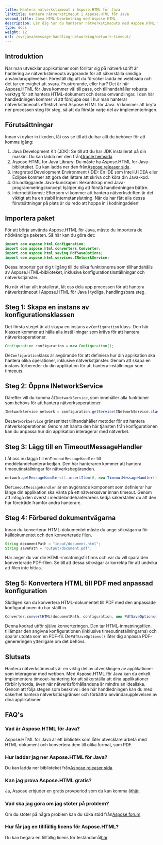 ```yaml
---
title: Hantera nätverkstimeout i Aspose.HTML för Java
linktitle: Hantera nätverkstimeout i Aspose.HTML för Java
second_title: Java HTML-bearbetning med Aspose.HTML
description: Lär dig hur du hanterar nätverkstimeouts med Aspose.HTML för Java i den här omfattande guiden. Säkerställ smidiga användarupplevelser med effektiv timeout-hantering.
type: docs
weight: 12
url: /sv/java/message-handling-networking/network-timeout/
---
```

## Introduktion
När man utvecklar applikationer som förlitar sig på nätverksdrift är hantering av nätverkstimeouts avgörande för att säkerställa smidiga användarupplevelser. Föreställ dig att du försöker ladda en webbsida och det tar en evighet att svara. Frustrerande, eller hur? Det är här Aspose.HTML för Java kommer väl till pass, och tillhandahåller robusta verktyg för att hantera HTML-dokument och deras omvandlingar. I den här handledningen kommer vi att fördjupa oss i hur man hanterar nätverkstimeouts effektivt med Aspose.HTML för Java. Vi kommer att bryta ner processen steg för steg, så att du förstår varje del av implementeringen.
## Förutsättningar
Innan vi dyker in i koden, låt oss se till att du har allt du behöver för att komma igång:
1.  Java Development Kit (JDK): Se till att du har JDK installerat på din maskin. Du kan ladda ner den från[Oracle hemsida](https://www.oracle.com/java/technologies/javase-jdk11-downloads.html).
2.  Aspose.HTML for Java Library: Du måste ha Aspose.HTML for Java-biblioteket. Du kan ladda ner den från[Aspose releaser sida](https://releases.aspose.com/html/java/).
3. Integrated Development Environment (IDE): En IDE som IntelliJ IDEA eller Eclipse kommer att göra det lättare att skriva och köra din Java-kod.
4. Grundläggande Java-kunskaper: Bekantskap med Java-programmeringskoncept hjälper dig att förstå handledningen bättre.
5. Internetåtkomst: Eftersom vi kommer att hantera nätverksdriften är det viktigt att ha en stabil internetanslutning.
När du har fått alla dessa förutsättningar på plats är du redo att hoppa in i kodningsdelen!
## Importera paket
För att börja använda Aspose.HTML för Java, måste du importera de nödvändiga paketen. Så här kan du göra det:
```java
import com.aspose.html.Configuration;
import com.aspose.html.converters.Converter;
import com.aspose.html.saving.PdfSaveOptions;
import com.aspose.html.services.INetworkService;
```
Dessa importer ger dig tillgång till de olika funktionerna som tillhandahålls av Aspose.HTML-biblioteket, inklusive konfigurationsinställningar och nätverkstjänster.

Nu när vi har allt installerat, låt oss dela upp processen för att hantera nätverkstimeout i Aspose.HTML för Java i tydliga, handlingsbara steg.
## Steg 1: Skapa en instans av konfigurationsklassen
 Det första steget är att skapa en instans av`Configuration` klass. Den här klassen kommer att hålla alla inställningar som krävs för att hantera nätverksoperationer.
```java
Configuration configuration = new Configuration();
```
 De`Configuration`klass är avgörande för att definiera hur din applikation ska hantera olika operationer, inklusive nätverkstjänster. Genom att skapa en instans förbereder du din applikation för att hantera inställningar som timeouts.
## Steg 2: Öppna INetworkService
 Därefter vill du komma åt`INetworkService`, som innehåller alla funktioner som behövs för att hantera nätverksoperationer.
```java
INetworkService network = configuration.getService(INetworkService.class);
```
 De`INetworkService` gränssnittet tillhandahåller metoder för att hantera nätverksoperationer. Genom att hämta den här tjänsten från konfigurationen kan du anpassa hur din applikation interagerar med nätverket.
## Steg 3: Lägg till en TimeoutMessageHandler
 Låt oss nu lägga till en`TimeoutMessageHandler` till meddelandehanterarkedjan. Den här hanteraren kommer att hantera timeoutinställningar för nätverksbegäranden.
```java
network.getMessageHandlers().insertItem(0, new TimeoutMessageHandler());
```
 De`TimeoutMessageHandler` är en avgörande komponent som definierar hur länge din applikation ska vänta på ett nätverkssvar innan timeout. Genom att infoga den överst i meddelandehanterarens kedja säkerställer du att den har företräde framför andra hanterare.
## Steg 4: Förbered dokumentvägarna
Innan du konverterar HTML-dokumentet måste du ange sökvägarna för källdokumentet och den konverterade filen.
```java
String documentPath = "input/document.html";
String savePath = "output/document.pdf";
```
Här anger du var din HTML-inmatningsfil finns och var du vill spara den konverterade PDF-filen. Se till att dessa sökvägar är korrekta för att undvika att filen inte hittas.
## Steg 5: Konvertera HTML till PDF med anpassad konfiguration
Slutligen kan du konvertera HTML-dokumentet till PDF med den anpassade konfigurationen du har ställt in.
```java
Converter.convertHTML(documentPath, configuration, new PdfSaveOptions(), savePath);
```
 Denna kodrad utför själva konverteringen. Den tar HTML-inmatningsfilen, tillämpar den angivna konfigurationen (inklusive timeoutinställningarna) och sparar utdata som en PDF-fil. De`PdfSaveOptions()` låter dig anpassa PDF-genereringen ytterligare om det behövs.
## Slutsats
Hantera nätverkstimeouts är en viktig del av utvecklingen av applikationer som interagerar med webben. Med Aspose.HTML för Java kan du enkelt implementera timeout-hantering för att säkerställa att dina applikationer förblir lyhörda, även när nätverksförhållandena är mindre än idealiska. Genom att följa stegen som beskrivs i den här handledningen kan du med säkerhet hantera nätverkstidsgränser och förbättra användarupplevelsen av dina applikationer.
## FAQ's
### Vad är Aspose.HTML för Java?
Aspose.HTML för Java är ett bibliotek som låter utvecklare arbeta med HTML-dokument och konvertera dem till olika format, som PDF.
### Hur laddar jag ner Aspose.HTML för Java?
 Du kan ladda ner biblioteket från[Aspose releaser sida](https://releases.aspose.com/html/java/).
### Kan jag prova Aspose.HTML gratis?
 Ja, Aspose erbjuder en gratis provperiod som du kan komma åt[här](https://releases.aspose.com/).
### Vad ska jag göra om jag stöter på problem?
 Om du stöter på några problem kan du söka stöd från[Aspose forum](https://forum.aspose.com/c/html/29).
### Hur får jag en tillfällig licens för Aspose.HTML?
 Du kan begära en tillfällig licens för teständamål[här](https://purchase.aspose.com/temporary-license/).